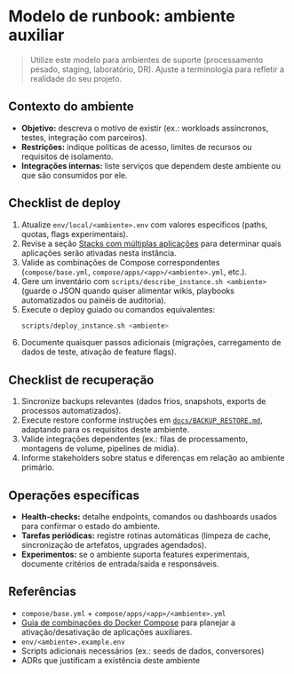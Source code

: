 # Modelo de runbook: ambiente auxiliar

> Utilize este modelo para ambientes de suporte (processamento pesado, staging, laboratório, DR). Ajuste a terminologia para refletir a realidade do seu projeto.

## Contexto do ambiente

- **Objetivo:** descreva o motivo de existir (ex.: workloads assíncronos, testes, integração com parceiros).
- **Restrições:** indique políticas de acesso, limites de recursos ou requisitos de isolamento.
- **Integrações internas:** liste serviços que dependem deste ambiente ou que são consumidos por ele.

## Checklist de deploy

1. Atualize `env/local/<ambiente>.env` com valores específicos (paths, quotas, flags experimentais).
2. Revise a seção [Stacks com múltiplas aplicações](./COMPOSE_GUIDE.md#stacks-com-múltiplas-aplicações) para determinar quais aplicações serão ativadas nesta instância.
3. Valide as combinações de Compose correspondentes (`compose/base.yml`, `compose/apps/<app>/<ambiente>.yml`, etc.).
4. Gere um inventário com `scripts/describe_instance.sh <ambiente>` (guarde o JSON quando quiser alimentar wikis, playbooks automatizados ou painéis de auditoria).
5. Execute o deploy guiado ou comandos equivalentes:
   ```bash
   scripts/deploy_instance.sh <ambiente>
   ```
5. Documente quaisquer passos adicionais (migrações, carregamento de dados de teste, ativação de feature flags).

## Checklist de recuperação

1. Sincronize backups relevantes (dados frios, snapshots, exports de processos automatizados).
2. Execute restore conforme instruções em [`docs/BACKUP_RESTORE.md`](./BACKUP_RESTORE.md), adaptando para os requisitos deste ambiente.
3. Valide integrações dependentes (ex.: filas de processamento, montagens de volume, pipelines de mídia).
4. Informe stakeholders sobre status e diferenças em relação ao ambiente primário.

## Operações específicas

- **Health-checks:** detalhe endpoints, comandos ou dashboards usados para confirmar o estado do ambiente.
- **Tarefas periódicas:** registre rotinas automáticas (limpeza de cache, sincronização de artefatos, upgrades agendados).
- **Experimentos:** se o ambiente suporta features experimentais, documente critérios de entrada/saída e responsáveis.

## Referências

- `compose/base.yml` + `compose/apps/<app>/<ambiente>.yml`
- [Guia de combinações do Docker Compose](./COMPOSE_GUIDE.md#stacks-com-múltiplas-aplicações) para planejar a ativação/desativação de aplicações auxiliares.
- `env/<ambiente>.example.env`
- Scripts adicionais necessários (ex.: seeds de dados, conversores)
- ADRs que justificam a existência deste ambiente
